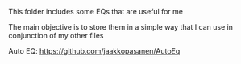 This folder includes some EQs that are useful for me

The main objective is to store them in a simple way that I can use in conjunction of my other files

Auto EQ: https://github.com/jaakkopasanen/AutoEq
